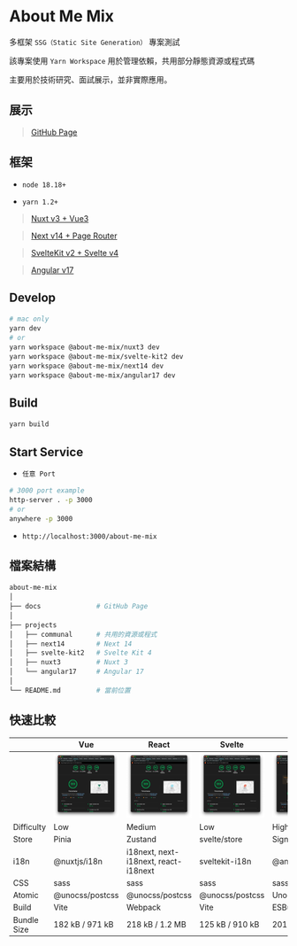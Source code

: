 # About Me Mix

多框架 `SSG（Static Site Generation）` 專案測試

該專案使用 `Yarn Workspace` 用於管理依賴，共用部分靜態資源或程式碼

主要用於技術研究、面試展示，並非實際應用。

## 展示

> [GitHub Page](https://jheng-jie.github.io/about-me-mix/react/zh/home/)

## 框架

- `node 18.18+`

- `yarn 1.2+`

> [Nuxt v3 + Vue3](./projects/nuxt3/README.md)

> [Next v14 + Page Router](./projects/next14/README.md)

> [SvelteKit v2 + Svelte v4](./projects/svelte-kit2/README.md)

> [Angular v17](./projects/angular17/README.md)

## Develop

```sh
# mac only
yarn dev
# or
yarn workspace @about-me-mix/nuxt3 dev
yarn workspace @about-me-mix/svelte-kit2 dev
yarn workspace @about-me-mix/next14 dev
yarn workspace @about-me-mix/angular17 dev
```

## Build

```sh
yarn build
```

## Start Service

- `任意 Port`

```sh
# 3000 port example
http-server . -p 3000
# or
anywhere -p 3000
```

- `http://localhost:3000/about-me-mix`

## 檔案結構

```bash
about-me-mix
│
├── docs              # GitHub Page
│
├── projects
│   ├── communal      # 共用的資源或程式
│   ├── next14        # Next 14
│   ├── svelte-kit2   # Svelte Kit 4
│   ├── nuxt3         # Nuxt 3
│   └── angular17     # Angular 17
│
└── README.md         # 當前位置
```

## 快速比較

|             | Vue                      | React                                | Svelte                         | Angular                          |
| ----------- | ------------------------ | ------------------------------------ | ------------------------------ | -------------------------------- |
|             | ![vue](./assets/vue.jpg) | ![react](./assets/react.jpg)         | ![svelte](./assets/svelte.jpg) | ![angular](./assets/angular.jpg) |
| Difficulty  | Low                      | Medium                               | Low                            | High                             |
| Store       | Pinia                    | Zustand                              | svelte/store                   | Signal                           |
| i18n        | @nuxtjs/i18n             | i18next, next-i18next, react-i18next | sveltekit-i18n                 | @angular/localize                |
| CSS         | sass                     | sass                                 | sass                           | sass                             |
| Atomic      | @unocss/postcss          | @unocss/postcss                      | @unocss/postcss                | UnoCSS CLI                       |
| Build       | Vite                     | Webpack                              | Vite                           | ESBuild                          |
| Bundle Size | 182 kB / 971 kB          | 218 kB / 1.2 MB                      | 125 kB / 910 kB                | 201 kB / 993 kB                  |
